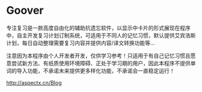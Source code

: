 # Goover
专注复习是一款高度自由化的辅助抗遗忘软件，以显示中卡片的形式展现在程序中，自主开发复习计划订制系统，可适用于不同人的记忆习惯，默认提供艾宾浩斯计划，每日自动整理需要复习内容并提供内容/译文转换功能等...

注意因为本程序由个人开发者开发，仅供学习参考！只适用于有自己记忆习惯且愿意尝试新方法、有纸质使用环境障碍、正处于学习期的用户，因此本程序不提供单词的导入功能，不承诺未来提供更多样化功能，不承诺会一直稳定运行！ 

http://aspectx.cn/Blog
